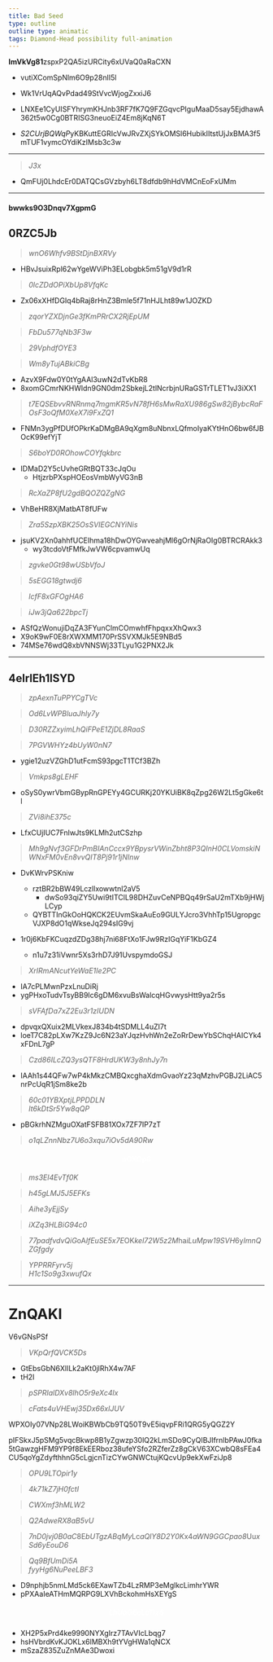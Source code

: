 ```yaml
---
title: Bad Seed
type: outline
outline type: animatic
tags: Diamond-Head possibility full-animation
---
```


<!-- link rel="stylesheet" href="file:///storage/emulated/0/000/one.css" -->

**ImVkVg81**zspxP2QA5izURCity6xUVaQ0aRaCXN

* vutiXComSpNlm6O9p28nlI5l

* Wk1VrUqAQvPdad49StVvcWjogZxxiJ6

* LNXEe1CyUISFYhrymKHJnb3RF7fK7Q9FZGqvcPIguMaaD5say5EjdhawA362t5w0Cg0BTRISG3neuoEiZ4Em8jKqN6T

* *S2CUrjBQWqP*yKBKuttEGRIcVwJRvZXjSYkOMSl6HubikIItstUjJxBMA3f5mTUF1vymcOYdiKzIMsb3c3w

***

> *J3x*

* QmFUj0LhdcEr0DATQCsGVzbyh6LT8dfdb9hHdVMCnEoFxUMm

***

#### bwwks9O3Dnqv7XgpmG

## 0RZC5Jb

> *wnO6Whfv9BStDjnBXRVy*

* HBvJsuixRpl62wYgeWViPh3ELobgbk5m51gV9d1rR

> *0lcZDdOPiXbUp8VfqKc*

* Zx06xXHfDGIq4bRaj8rHnZ3Bmle5f71nHJLht89w1JOZKD

> *zqorYZXDjnGe3fKmPRrCX2RjEpUM*

> *FbDu577qNb3F3w*

> *29VphdfOYE3*

> *Wm8yTujABkiCBg*

* AzvX9Fdw0Y0tYgAAl3uwN2dTvKbR8
* 8xomGCmrNKHWldn9GN0dm2SbkejL2tlNcrbjnURaGSTrTLET1vJ3iXX1

> *t7EQSEbvvRNRnmq7mgmKR5vN78fH6sMwRaXU986gSw82jBybcRaFOsF3oQfM0XeX7i9FxZQ1*

* FNMn3ygPfDUfOPkrKaDMgBA9qXgm8uNbnxLQfmoIyaKYtHnO6bw6fJBOcK99efYjT

> *S6boYD0ROhowCOYfqkbrc*

* IDMaD2Y5cUvheGRtBQT33cJqOu
  * HtjzrbPXspHOEosVmbWyVG3nB

> *RcXaZP8fU2gdBQOZQZgNG*

* VhBeHR8XjMatbAT8fUFw

> *Zra5SzpXBK25OsSVIEGCNYiNis*

* jsuKV2Xn0ahhfUCEIhma18hDwOYGwveahjMl6gOrNjRaOIg0BTRCRAkk3
  * wy3tcdoVtFMfkJwVW6cpvamwUq

> *zgvke0Gt98wUSbVfoJ*

> *5sEGG18gtwdj6*

> *lcfF8xGFOgHA6*

> *iJw3jQa622bpcTj*

* ASfQzWonujiDqZA3FYunClmCOmwhfFhpqxxXhQwx3
* X9oK9wF0E8rXWXMM170PrSSVXMJk5E9NBd5
* 74MSe76wdQ8xbVNNSWj33TLyu1G2PNX2Jk

***

## 4elrlEh1lSYD

> *zpAexnTuPPYCgTVc*

> *Od6LvWPBluaJhIy7y*

> *D30RZZxyimLhQiFPeE1ZjDL8RaaS*

> *7PGVWHYz4bUyW0nN7*

* ygie12uzVZGhD1utFcmS93pgcT1TCf3BZh

> *Vmkps8gLEHF*

* oSyS0ywrVbmGBypRnGPEYy4GCURKj20YKUiBK8qZpg26W2Lt5gGke6tl

> *ZVi8ihE375c*

* LfxCUjIUC7FnlwJts9KLMh2utCSzhp

> *Mh9gNvf3GFDrPmBIAnCccx9YBpysrVWinZbht8P3QInH0CLVomskiNWNxFM0vEn8vvQIT8Pj91r1jNInw*

* DvKWrvPSKniw
  * rztBR2bBW49Lczllxowwtnl2aV5
    * dwSo93qiZY5Uwi9tITClL98DHZuvCeNPBQq49rSaU2mTXb9jHWjLCyp
  * QYBTTInGkOoHQKCK2EUvmSkaAuEo9GULYJcro3VhhTp15UgropgcVJXP8dO1qWkseJq294sIG9vj

* 1r0j6KbFKCuqzdZDg38hj7ni68FtXo1FJw9RzIGqYiF1KbGZ4
  * n1u7z31iVwnr5Xs3rhD7J91UvspymdoGSJ

> *XrIRmANcutYeWaE1Ie2PC*

* IA7cPLMwnPzxLnuDiRj
* ygPHxoTudvTsyBB9Ic6gDM6xvuBsWalcqHGvwysHtt9ya2r5s

> *sVFAfDa7xZ2Eu3r1zIUDN*

* dpvqxQXuix2MLVkexJ834b4tSDMLL4uZI7t
* loeT7C82pLXw7KzZ9Jc6N23aYJqzHvhWn2eZoRrDewYbSChqHAICYk4xFDnL7gP

> *Czd86ILcZQ3ysQTF8HrdUKW3y8nhJy7n*

* IAAh1s44QFw7wP4kMkzCMBQxcghaXdmGvaoYz23qMzhvPGBJ2LiAC5nrPcUqR1jSm8ke2b

> *60c01YBXptjLPPDDLN*\
> *lt6kDtSr5Yw8qQP*

* pBGkrhNZMguOXatFSFB81XOx7ZF7IP7zT

> *o1qLZnnNbz7U6o3xqu7iOv5dA90Rw*

#### <center style="color: #fff">nCXOp6</center>

> *ms3El4EvTf0K*

> *h45gLMJ5J5EFKs*

> *Aihe3yEjjSy*

> *iXZq3HLBiG94c0*

> *77padfvdvQiG*oA*IfEuSE5x7E*OK*kel72W5z2M*ha*iLuMpw19SVH*6y*ImnQZGfgdy*

> *YPPRRFyrv5j*\
> *H1c1So9g3xwufQx*

***

# ZnQAKl

V6vGNsPSf

> *VKpQrfQVCK5Ds*

* GtEbsGbN6XlILk2aKt0jlRhX4w7AF
* tH2I

> *pSPRlalDXv8lhO5r9eXc4lx*

> *cFats4uVHEwj35Dx66xlJUV*

WPXOIy07VNp28LWoiKBWbCb9TQ50T9vE5iqvpFRi1QRG5yQGZ2Y

pIFSkxJ5pSMg5vqcBkwp8B1yZgwzp30lQ2kLmSDo9CyQIBJlfrnlbPAwJ0fka5tGawzgHFM9YP9f8EkEERboz38ufeYSfo2RZferZz8gCkV63XCwbQ8sFEa4CU5qoYgZdyfthhnG5cLgjcnTizCYwGNWCtujKQcvUp9ekXwFziJp8

> *OPU9LTOpir1y*

> *4k71kZ7jH0fctI*

> *CWXmf3hMLW2*

> *Q2AdweRX8aB5vU*

> *7nD0jvj0B0aC*8E*bUTgzABqMy*Lc*aQlY8D2Y0K*x4*aWN9GGCpao8*Uu*xSd6yEouD6*

> *Qq9BfUmDi5A*\
> *fyyHg6NuPeeLBF3*

* D9nphjb5nmLMd5ck6EXawTZb4LzRMP3eMglkcLimhrYWR
* pPXAaIeATHmMQRPG9LXVhBckohmHsXEYgS

##### <center style="color: #fff">*LhUoGEeLcTtzS*</center>

* XH2P5xPrd4ke9990NYXgIrz7TAvVIcLbqg7
* hsHVbrdKvKJOKLx6lMBXh9tYVgHWa1qNCX
* mSzaZ835ZuZnMAe3Dwoxi
